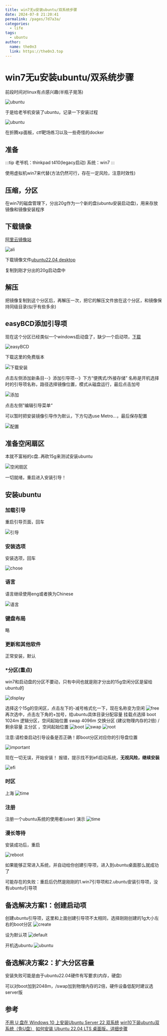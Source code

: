 ```yaml
---
title: win7无u安装ubuntu/双系统步骤
date: 2024-07-8 21:20:41
permalink: /pages/7d7a3a/
categories:
  - life
tags:
  - ubuntu
author: 
  name: the0n3
  link: https://the0n3.top
---
```

# win7无u安装ubuntu/双系统步骤

前段时间对linux有点感兴趣(半瓶子晃荡)

![ubuntu](/medias/ubuntu-install/00.png)

于是给老爷机安装了ubuntu，记录一下安装过程

![ubuntu](/medias/ubuntu-install/0.png)

在折腾xp面板，ctf靶场练习以及一些奇怪的docker

## 准备

:::tip
老爷机：thinkpad t410(legacy启动)
系统：win7
:::

使用虚拟机win7来代替(方法仍然可行，存在一定风险，注意时效性)

## 压缩，分区

在win7的磁盘管理下，分出20g作为一个新的盘(ubuntu安装启动盘)，用来存放镜像和镜像安装程序

## 下载镜像

[阿里云镜像站](https://developer.aliyun.com/mirror/)

![ali](/medias/ubuntu-install/1.png)

下载镜像文件[ubuntu22.04 desktop](https://mirrors.aliyun.com/ubuntu-releases/jammy/ubuntu-22.04.4-desktop-amd64.iso)

复制到刚才分出的20g启动盘中


## 解压

把镜像复制到这个分区后，再解压一次，把它的解压文件放在这个分区，和镜像保持同级目录(似乎有些多余)

## easyBCD添加引导项

现在这个分区已经类似一个windows启动盘了，缺少一个启动项，[下载](https://neosmart.net/EasyBCD/)

![easyBCD](/medias/ubuntu-install/3.png)

下载这里的免费版本

![下载安装](/medias/ubuntu-install/4.png)

点击左侧添加新条目--》添加引导项--》下方“便携式/外接存储” 名称是开机选择时的引导项名称，路径选择镜像位置，模式从磁盘运行，最后点击加号

![添加](/medias/ubuntu-install/5.png)

点击左侧”编辑引导菜单“

可以暂时把安装镜像引导作为默认，下方勾选use Metro...，最后保存配置

![配置](/medias/ubuntu-install/6.png)

## 准备空闲扇区

本就不富裕的c盘..再砍15g来测试安装ubuntu

![空闲扇区](/medias/ubuntu-install/7.png)

一切就绪，重启进入安装引导！

## 安装ubuntu

### 加载引导


重启引导页面，回车

![引导](/medias/ubuntu-install/8.png)


### 安装选项

安装选项，回车

![chose](/medias/ubuntu-install/9.png)
 ### 语言

语言继续使用eng或者换为Chinese

![语言](/medias/ubuntu-install/10.png)

 ### 键盘布局

略

### 更新和其他软件

正常安装，默认

### *分区(重点)

win7和启动盘的分区不要动，只有中间也就是刚才分出的15g空闲分区是留给ubuntu的

![display](/medias/ubuntu-install/11.png)

选择这个15g的空闲区，点击左下的-减号格式化一下，现在名称变为空闲
![free](/medias/ubuntu-install/12.png)
再次选中，点击左下角的+加号，给ubuntu具体目录分配容量
挂载点选择
boot  1024m    逻辑分区，空间起始位置
swap  4096m    交换分区  (建议物理内存的2倍)
/     剩余容量  主分区 ，空间起始位置
![boot](/medias/ubuntu-install/boot.png)
![swap](/medias/ubuntu-install/swap.png)
![root](/medias/ubuntu-install/root.png)

注意:请检查启动引导设备是否正确！即boot分区对应你的引导盘位置

![important](/medias/ubuntu-install/important.png)

现在一切无误，开始安装！
报错，提示找不到efi启动系统，**无视风险，继续安装**

![efi](/medias/ubuntu-install/efi.png)

### 时区

上海
![time](/medias/ubuntu-install/13.png)
### 注册

注册一个ubuntu系统的使用者(user)
演示
![time](/medias/ubuntu-install/14.png)
### 漫长等待

安装成功后，重启

![reboot](/medias/ubuntu-install/15.png)

如果能够正常进入系统，并自动给你创建引导项，进入到ubuntu桌面那么就成功了

可能存在的失败：重启后仍然是刚刚的1.win7引导项和2.ubuntu安装引导项，没有ubuntu引导项


## 备选解决方案1：创建启动项

创建ubuntu引导项，这里和上面创建引导项不太相同，选择刚刚创建的1g大小左右的boot分区
![create](/medias/ubuntu-install/16.png)

设为默认项
![default](/medias/ubuntu-install/17.png)

开机选ubuntu
![ubuntu](/medias/ubuntu-install/18.png)

## 备选解决方案2：扩大分区容量

安装失败可能是由于ubuntu22.04硬件有写要求(内存，硬盘)

可以对boot加到2048m，/swap加到物理内存的2倍，硬件设备低配时建议选server版

## 参考

[不用 U 盘在 Windows 10 上安装Ubuntu Server 22 双系统](https://www.owenyoung.com/blog/windows-10-ubuntu-22-dual-system-without-usb-flash-drive/)
[win10下装ubuntu双系统（免U盘）](https://cloud.tencent.com/developer/article/1752558)
[如何安装 Ubuntu 22.04 LTS 桌面版，详细步骤](https://www.sysgeek.cn/install-ubuntu-22-04-lts/)